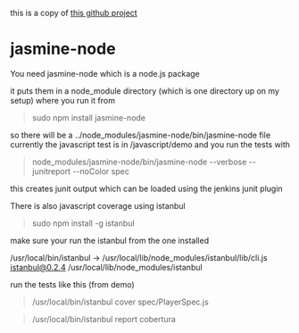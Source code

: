 this is a copy of [this github project](https://github.com/JeremyMarshall/jasmine-node)

jasmine-node
============

You  need jasmine-node which is a node.js package

it puts them in a node_module directory (which is one directory up on my setup) where you run it from

>sudo npm install jasmine-node

so there will be a ../node_modules/jasmine-node/bin/jasmine-node file
currently the javascript test is in <src>/javascript/demo
and you run the tests with

>node_modules/jasmine-node/bin/jasmine-node --verbose --junitreport --noColor  spec

this creates junit output which can be loaded using the jenkins junit plugin

There is also javascript coverage using istanbul

>sudo npm install -g istanbul

make sure your run the istanbul from the one installed

/usr/local/bin/istanbul -> /usr/local/lib/node_modules/istanbul/lib/cli.js
istanbul@0.2.4 /usr/local/lib/node_modules/istanbul


run the tests like this (from demo)

>/usr/local/bin/istanbul cover spec/PlayerSpec.js

>/usr/local/bin/istanbul report cobertura

